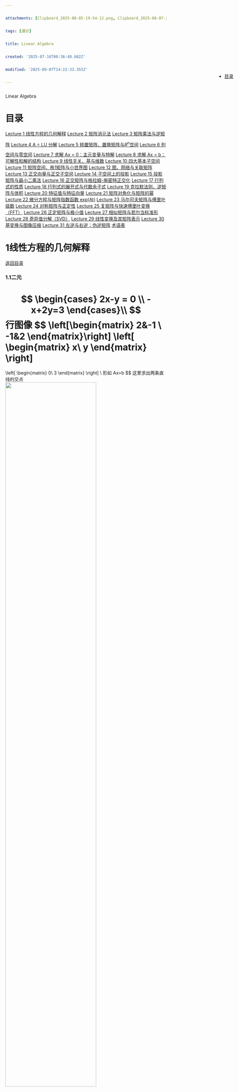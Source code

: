 ```yaml
---
attachments: [Clipboard_2025-08-05-19-54-12.png, Clipboard_2025-08-07-21-05-44.png]
tags: [通识]
title: Linear Algebra
created: '2025-07-16T00:36:48.602Z'
modified: '2025-09-07T14:22:33.355Z'
---
```


Linear Algebra
<style>
  img{
    display:block;
    width:75%;
    height:auto;
    min-height:1px
  }
  .mermaid{
    max-width: 75%;
    height: auto;
  }
  span>* {
    line-height: 40px;
    margin-bottomx !important
  }
</style>

<nav style="position: fixed;right:2%;top:7%; z-index: 5">
  <ul>
    <li><a href="#目录">目录</a></li>
  </ul>
</nav>

# 目录
[Lecture 1  线性方程的几何解释](#1线性方程的几何解释)
[Lecture 2  矩阵消元法](#2矩阵消元法)
[Lecture 3  矩阵乘法与逆矩阵](#3矩阵乘法与逆矩阵)
[Lecture 4  A = LU 分解](#4a--lu-分解)
[Lecture 5  转置矩阵、置换矩阵与$R^n$空间](#5转置矩阵、置换矩阵与ℝⁿ空间)
[Lecture 6  列空间与零空间](#6列空间与零空间)
[Lecture 7  求解 Ax = 0：主元变量与特解](#7求解-ax--0主元变量与特解)
[Lecture 8  求解 Ax = b：可解性和解的结构](#8求解-ax--b可解性和解的结构)
[Lecture 9  线性无关、基与维数](#9线性无关、基与维数)
[Lecture 10  四大基本子空间](#10四大基本子空间)
[Lecture 11  矩阵空间、秩1矩阵与小世界图](#11矩阵空间、秩1矩阵与小世界图)
[Lecture 12  图、网络与关联矩阵](#12图、网络与关联矩阵)
[Lecture 13  正交向量与正交子空间](#13正交向量与正交子空间)
[Lecture 14  子空间上的投影](#14子空间上的投影)
[Lecture 15  投影矩阵与最小二乘法](#15投影矩阵与最小二乘法)
[Lecture 16  正交矩阵与格拉姆-施密特正交化](#16正交矩阵与格拉姆-施密特正交化)
[Lecture 17  行列式的性质](#17行列式的性质)
[Lecture 18  行列式的展开式与代数余子式](#18行列式的展开式与代数余子式)
[Lecture 19  克拉默法则、逆矩阵与体积](#19克拉默法则、逆矩阵与体积)
[Lecture 20  特征值与特征向量](#20特征值与特征向量)
[Lecture 21  矩阵对角化与矩阵的幂](#21矩阵对角化与矩阵的幂)
[Lecture 22  微分方程与矩阵指数函数 exp(At)](#22微分方程与矩阵指数函数-expat)
[Lecture 23  马尔可夫矩阵与傅里叶级数](#23马尔可夫矩阵与傅里叶级数)
[Lecture 24  对称矩阵与正定性](#24对称矩阵与正定性)
[Lecture 25  复矩阵与快速傅里叶变换（FFT）](#25复矩阵与快速傅里叶变换（fft）)
[Lecture 26  正定矩阵与极小值](#26正定矩阵与极小值)
[Lecture 27  相似矩阵与若尔当标准形](#27相似矩阵与若尔当标准形)
[Lecture 28  奇异值分解（SVD）](#28奇异值分解（svd）)
[Lecture 29  线性变换及其矩阵表示](#29线性变换及其矩阵表示)
[Lecture 30  基变换与图像压缩](#30基变换与图像压缩)
[Lecture 31  左逆与右逆；伪逆矩阵](#31左逆与右逆；伪逆矩阵)
[术语表](#术语表)



# 1线性方程的几何解释
[返回目录](#目录)
### 1.1二元
$$
\begin{cases} 2x-y = 0 \\
-x+2y=3 
\end{cases}\\
$$
行图像
$$
\left[\begin{matrix}
2&-1 \\
-1&2
\end{matrix}\right]
\left[ \begin{matrix}
x\\
y
\end{matrix} \right]
=
\left[ \begin{matrix}
0\\
3
\end{matrix} \right]
\\
形如
Ax=b
$$
这里求出两条直线的交点
![](./LA/1-1.png)

列图像
$$
x
 \left[ \begin{matrix}
2\\-1
\end{matrix} \right]
+
y
\left[ \begin{matrix}
-1\\2
\end{matrix} \right]
=
\left[ \begin{matrix}
0\\3
\end{matrix} \right]
$$
![](./LA/1-2.png)
这里所求即为x和y的线性组合，显然，xy的所有线性组合可以表示整个平面（xy不共线）,可以得出等号右侧的全部向量

### 1.2三元
$$
\begin{cases}
2x-y=0\\
-x+2y-z=-1\\
-3y+4z=4
\end{cases}
\\
A=\left[ \begin{matrix}
2&&-1&&0\\
-1&&2&&-1\\
0&&-3&&4
\end{matrix} \right]
b=\left[ \begin{matrix}
0\\-1\\4
\end{matrix} \right]
$$
行图像就是三个不平行不特殊的平面交于一点，此时已经非常难想象了

$$
x\left[ \begin{matrix}
2\\-1\\0
\end{matrix} \right]
+
y\left[ \begin{matrix}
-1\\2\\-3
\end{matrix} \right]
+
z\left[ \begin{matrix}
0\\-1\\4
\end{matrix} \right]
=
\left[ \begin{matrix}
0\\-1\\4
\end{matrix} \right]
$$
等号左侧是三个空间向量的线性组合，以得到等号有右边的向量，
显然当三个向量不共面，矩阵A乘x就能表示所有b。
这种能通过线性组合得到所有b的矩阵叫做***非奇异矩阵***，反之，叫做***奇异矩阵***
![](./LA/1-3.png)

### 矩阵乘法
方程组的矩阵形式$Ax=b$
矩阵乘以向量x等于右侧向量b
下面给出矩阵乘以列向量=列向量
(x不为向量而是另一个矩阵的时候，也应该遵守同样的计算方法，而不能交换顺序或把矩阵A拆成向量)
$$
\left[ \begin{matrix}
2&5\\1&3
\end{matrix} \right]
\left[ \begin{matrix}
1\\2
\end{matrix} \right]
$$
第一种计算法，看成列的线性组合，用向量中的数乘以各列
$$
=
1\left[ \begin{matrix}
2\\1
\end{matrix} \right]
+
2\left[ \begin{matrix}
5\\3
\end{matrix} \right]
=
\left[ \begin{matrix}
1\times2+2\times5\\
1\times1+2\times3
\end{matrix} \right]
=
\left[ \begin{matrix}
12\\7
\end{matrix} \right]
$$
第二种计算方法，用每一行乘以向量x,即向量点乘向量
$$
=
\left[ \begin{matrix}
(2,5)\cdot(1,2)\\(1,3)\cdot(1,2)
\end{matrix} \right]
=
\left[ \begin{matrix}
12\\7
\end{matrix} \right]
$$

从外，行向量乘以矩阵=行向量
方法类似，用x向量中的数乘以各**行**

# 2矩阵消元法
[返回目录](#目录)
## 消元法
### 消元
$$
\begin{cases}
x+2y+z=2\\
3x+8y+z=12\\
4y+z=2
\end{cases}
$$
在下面的消元过程中，主元1是1，主元2是2，主元3是5
$$
\left[ \begin{matrix}
[1]&2&1\\
3&8&1\\
0&4&1
\end{matrix} \right]
\rightarrow
\left[ \begin{matrix}
1&2&1\\
0&[2]&-2\\
0&4&1
\end{matrix} \right]
\rightarrow
\left[ \begin{matrix}
1&2&1\\
0&2&-2\\
0&0&[5]
\end{matrix} \right]
$$
最后一个矩阵的形式又称***三角矩阵U***
为矩阵添加一列，该列的值为等号右边的b，此时的矩阵称为***增广矩阵***
$$
\left[ \begin{matrix}
1&2&1&2\\
3&8&1&12\\
0&4&1&2
\end{matrix} \right]
\rightarrow
\left[ \begin{matrix}
1&2&1&2\\
0&2&-2&6\\
0&4&1&2
\end{matrix} \right]
\rightarrow
\left[ \begin{matrix}
1&2&1&2\\
0&2&-2&6\\
0&0&5&-10
\end{matrix} \right]
$$
这时得到的最后一列即为c，c是b的最终结果，就像U对A一样
使用消元法时，主元不能为0，通过换行的方法，可以解决暂时的消元法失效；
当换行时无法避免主元出现0，消元法失效
### 回代
从上面最终得到的矩阵，得到如下方程组
$$
\begin{cases}
x+2y+z=2\\
2y-2z=6\\
5z=-10
\end{cases}
$$

## 矩阵乘法
根据上面的例子，记
$$
\left[\begin{matrix}
1&0&0\\0&1&0\\0&0&1
\end{matrix}\right]

\left[\begin{matrix}
1&0&0\\-3&1&0\\0&0&1
\end{matrix}\right]

\left[\begin{matrix}
1&0&0\\0&1&0\\0&-2&1
\end{matrix}\right]
$$
分别为***单位矩阵I***，既任何矩阵乘以单位矩阵都等于本身；
$E_{21}$和$E_{32}$
则消元的矩阵表达为
<div id = "func2.1";style = ></div>
$$
E_{32}(E_{21}A)=U
\tag {2.1}
$$

## 矩阵乘法性质
性质1：结合律
其中，$(E_{32}E_{21})$是***初等矩阵E***
$$
(E_{32}E_{21})A = U
\tag {性质1}
$$


性质2：**不**满足交换律
***转置矩阵***是另一类初等矩阵，用于交换行、列，例如
$$
\left[\begin{matrix}
0&1\\1&0
\end{matrix}\right]
$$

行变换是左乘，列变换是右乘，也就是把转置矩阵放在要转换的矩阵的左边和右边

左乘是把矩阵放在原来的矩阵的左边

性质3:分配律
$$
A(v+w)=Av+Aw
$$

## 逆变换
找到并乘以一个逆矩阵，即可得到本身
$$
\left[\begin{matrix}
1&0&0\\3&1&0\\0&0&1
\end{matrix}\right]
\left[\begin{matrix}
1&0&0\\-3&1&0\\0&0&1
\end{matrix}\right]
A=A
$$
其中，初等矩阵的***逆矩阵***记为$E^{-1}$

# 3矩阵乘法与逆矩阵
[返回目录](#目录)
## 矩阵乘法
假设$AB=C$均为一般初等矩阵
### 结果C的行列数
若A为$m\times n$，B为$n\times p$
则C为$m\times p$
### 单个元素的求法
例如且C的第3行第4列的元素$C_{34}$
则用A的第3行点乘B的第4列$\sum_k A_{3k}B_{k4}$
B可以考虑成多个列向量或者多个行向量排放在一起，因此，左乘和右乘得到的结果是不同的

### 列向量计算方法
C的每一列都是A的各列的线性组合，B中的列则说明如何组合

### 行向量计算方法
C的每一行都是B的各行的线性组合，A中的行则说明如何组合

### 列乘以行
在第一种方法中，是行乘以列，得到某个元素
如果用A的某列乘以B的某行，则会得到和C相同大小的矩阵
$$
\left[\begin{matrix}
2\\3\\4
\end{matrix}\right]
\left[\begin{matrix}
1&6
\end{matrix}\right]
=
\left[\begin{matrix}
2&12\\
3&18\\
4&24
\end{matrix}\right]
$$

### 分块乘法
![](./LA/3-1.png)

## 逆
### 可逆
又称非奇异
有一矩阵$A$
逆矩阵$A^{-1}$乘以$A$得到单位矩阵，逆矩阵还分为左逆和右逆。
方阵矩阵的左逆和右逆是相等的，也就是将$A^{-1}$放在左乘或右乘结果都是单位矩阵

矩阵$A$可逆的充要条件包括：
1. $A$的行列式不为零（$\delta ⁡(A)≠0$）。
1. $A$的列向量（或行向量）线性无关。
1. $A$的秩为 n（即满秩）。
1. 齐次线性方程组 $Ax=0$ 只有零解。
1. $A$可以表示为初等矩阵的乘积。

### 无逆矩阵
又称奇异矩阵
例如
$$
\left[\begin{matrix}
1&3\\2&6
\end{matrix}\right]
$$
* 行列式结果为0
* 存在非零向量x使$Ax=0$
反证：若存在，则$A^{-1}A = I$,$A^{-1}Ax = 0$,则$x = 0$，显然x不为零向量，故不存在逆矩阵

### 求逆矩阵
高斯-若尔当思想
$$
\left[\begin{matrix}
1&3\\2&7
\end{matrix}\right]
\\
\left[\begin{matrix}
1&3|1&0\\
2&7|0&1\\
\end{matrix}\right]
\rightarrow
\left[\begin{matrix}
1&3|1&0\\
0&1|-2&1\\
\end{matrix}\right]
\rightarrow
\left[\begin{matrix}
1&0|7&-3\\
0&1|-2&1\\
\end{matrix}\right]
$$
通过两次消元，将该增广矩阵的左侧转换成单位矩阵，则右侧为原矩阵的逆矩阵

原理：左侧乘以消元矩阵得到单位矩阵，即这些消元矩阵乘积为逆矩阵，那么右侧的单位矩阵乘以相同的消元矩阵，也就得到了逆矩阵

# 4A = LU 分解
[返回目录](#目录)
## $AB$的逆
已知$AB$、$A^{-1}$、$B^{-1}$，则$(AB)^{-1}$为$B^{-1}A^{-1}$
因为
$$
ABB^{-1}A^{-1} = I
\tag {4.1}
$$

## 转置矩阵$A^T$的逆
$$
(A^{-1})^TA^T=I
\tag{4-2}
$$

## $A = LU$
$A$乘以消元矩阵$E$得到$U$(uppertanger)，则$L$(lowertangler)为$E$的逆矩阵

### 为什么用$A=LU$而不是$EA=U$
如果不存在行互换，那么消元乘数，也就是各步的消元矩阵中的消元乘数，可以直接写入$L$中



# 5转置矩阵、置换矩阵与ℝⁿ空间
[返回目录](#目录)
## 置换矩阵$P$
置换矩阵可以用来进行行交换
对于$3\times 3$矩阵，其三行的排列有$A_3^3$也就是算是单位矩阵，有6个置换矩阵
这6个矩阵的矩阵群，两两相乘得到另一个置换矩阵，取逆是其本身的一个转置矩阵，也是置换矩阵

置换矩阵总可逆

## 转置矩阵$A^T$
$$
\left[ \begin{matrix}
1&3\\2&3\\4&1
\end{matrix} \right]^T
=
\left[ \begin{matrix}
1&2&4\\3&3&1
\end{matrix} \right]
$$

转置矩阵
$$
(A^T)_{ij} = A_{ji}
\tag {5.1}
$$

### 对称矩阵
即拥有以下性质，其转置矩阵等于其本身
$$
A^T = A
$$

对于一般***直角矩阵R***，有
$R^TR$一定为对称矩阵

证明：
$$
(R^TR)^T = R^T R^{TT} = R^T R
$$

## 向量空间$R^n$
例如$R^2$表示所有二维向量，也表示x-y平面
$R^3$表示所有三维实向量组成的向量空间

实向量也就是其分量均为实数

### 向量空间的性质
空间中向量两两相加，线性组合，或某向量数乘仍在空间当中


### 子空间
本身是自己的子空间，零空间也是子空间

$R^2$的任意一条过原点的直线都是其向量子空间，
在该直线上任意数乘和线性组合都能保证仍在这条直线上

$R^3$的,过原点的平面和直线是其子空间

任意子空间的交集仍然是子空间


# 6列空间与零空间
[返回目录](#目录)
## 列空间
对于矩阵$A$，其各列看作向量，满足这些向量的所有线性组合的向量集合称为***列向量***，记作$C(A)$

### 列向量与方程
什么样的$b$让方程组有解
$$
\left[\begin{matrix}
1&1&2\\
2&1&3\\
3&1&4\\
4&1&5
\end{matrix}\right]
\left[\begin{matrix}
x_1\\
x_2\\
x_3
\end{matrix}\right]
=
\left[\begin{matrix}
b_1\\
b_2\\
b_3\\
b_4
\end{matrix}\right]
$$
显然有四个方程，三个未知数，
当且仅当$b$属于$C(A)$时,方程总是有解

### 线性相关与线性无关
所有向量之间不能由其它向量的线性组合得到,称这些向量线性无关,反之有关

## 零空间
对于方程$Ax=0$,其解x的集合为零空间
若A为$m\times n$矩阵,则列空间为$R^m$子空间,零空间为$R^n$子空间 


# 7求解 Ax = 0:主元变量与特解
[返回目录](#目录)

$$
\left[\begin{matrix}
1&2&2&2\\
2&4&6&8\\
3&6&8&10
\end{matrix}\right]
$$
通过消元解得$Ax=0$
消元法不影响$x$,也就是解,也就是零空间,只处理$A$
$$
\left[\begin{matrix}
[1]&2&2&2\\
0&0&2&4\\
0&0&2&4
\end{matrix}\right]
\rightarrow
\left[\begin{matrix}
1&2&2&2\\
0&0&[2]&4\\
0&0&0&0
\end{matrix}\right]
$$
本例中只有两个主元
主元的数量称为***秩(rank)***，也等于主变量的数量
主元所在的列称为***主列***，转置矩阵的主列数与原矩阵相同
其它列称为***自由列***，自由列的数乘可以是任意的，在本例中，即$x_2,x_4$可以是任意的，这样的变量称作***自由变量***，只需求解$x_1,x_3$，称作***主变量***

对方程$Ax=0,A:m\times n， x有n变量，rank：r$则自由变量$n-r$个

取不同组自由变量，可以得到特解，有几个自由变量，就有几个特解，特解之间的线性组合的集合就是零空间，即这个方程的一般解

## 简化行阶梯形式R

对于上面得到的矩阵$U$，还能进一步化简为***简化行阶梯形式R***
$$
\left[\begin{matrix}
1&2&2&2\\
0&0&2&4\\
0&0&0&0
\end{matrix}\right]
\rightarrow
\left[\begin{matrix}
1&2&0&-2\\
0&0&2&4\\
0&0&0&0
\end{matrix}\right]
\rightarrow
\left[\begin{matrix}
1&2&0&-2\\
0&0&1&2\\
0&0&0&0
\end{matrix}\right]
$$
在上述的第一步变换中，将主元的上下全部化为0
第二步，用方程除以主元，这不会影响方程的解

在$R$中,主列构成单位矩阵$I$,自由列构成***自由矩阵F***,即

$$
I=
\left[\begin{matrix}
1&0\\0&1
\end{matrix}\right]
F=
\left[\begin{matrix}
2&-2\\0&2
\end{matrix}\right]
$$
全为0的行省略，因为无意义

典型的简化行阶梯矩阵形如
$$R=
\left[\begin{matrix}
I&F\\0&0
\end{matrix}\right]
$$
主变量在前，自由变量在后

对于$Rx=0$，给特解中的自由变量组成的矩阵赋值为单位矩阵(比如说x3=0,x4=1;x3=1,x4=0)，则
可以直接得到***零空间矩阵N***
$$
x = N=

\left[\begin{matrix}
-F\\I
\end{matrix}\right]
\tag {7.1}
$$
$-F$放到主变量的部分，$I$放到自由变量的部分
通过验算，各列是各个特解，该矩阵的各列的线性组合组成零空间


# 8求解 Ax = b:可解性和解的结构
[返回目录](#目录)
以上一节中相同的矩阵$A$为例,方程为$Ax=b$，其增广矩阵和消元如下
$$
\left[\begin{matrix}
1&2&2&2&b_1\\
2&4&6&8&b_2\\
3&6&8&10&b_3
\end{matrix}\right]
\rightarrow

\left[\begin{matrix}
1&2&2&2&b_1\\
0&0&2&4&b_2-2b_1\\
0&0&0&0&b_3-b_2-b_1
\end{matrix}\right]
$$
则，方程有解的条件是
$b_3-b_2-b_1 = 0$
## 可解性
$Ax=b$有解,当且仅当$b$属于$C(A)$,b是A各列的线性组合

或者说，如果A各行的线性组合得到零行，那么b中元素的相同线性组合也必然得到零

## 求解算法
$b$已知，$A$已知且为$m\times n,m<n$，那么方程数小于未知数数，求$Ax=b$的所有解
以下方程为例(已消元)
$$
\left[\begin{matrix}
1&2&2&2\\
0&0&2&4\\
0&0&0&0
\end{matrix}\right]

\left[\begin{matrix}
x_1\\x_2\\x_3\\x_4
\end{matrix}\right]
=
\left[\begin{matrix}
1\\3\\0
\end{matrix}\right]
$$
### 第一步：求一个特解
将所有自由变量设为0，解出主变量
得到特解
$$
x_p=
\left[\begin{matrix}
-2\\0\\{3\over2}\\0
\end{matrix}\right]
$$
### 第二步：求零空间
也就是令$b=0$，求出零空间，在上一节已介绍，这里不赘述
零空间内任意向量为$x_n$

### 第三步
原方程的所有解即为$x_p+x_n$
即本题的通解为
$$
x_{complete}=
\left[\begin{matrix}
-2\\0\\{3\over2}\\0
\end{matrix}\right]
+c_1
\left[\begin{matrix}
-2\\1\\0\\0
\end{matrix}\right]
+c_2
\left[\begin{matrix}
2\\0\\-2\\1
\end{matrix}\right]
$$
在几何空间上，相当于将零空间这一子空间，沿着特解的向量平移

证明：
$$
Ax_p=b\\
Ax_n=0\\
\therefore A(x_p+x_n) = b
$$
## 一般情况
对于$A:m\times n$则$r\leq m,r\leq n$


|秩r|简化行阶梯矩阵R|解x的情况|说明|
|---|---|---|---|
|$r=n=m$|$I$|总有唯一解|称此矩阵为***满秩方阵***，零空间仅包含零向量|
|$r=n<m$|$\left[\begin{matrix}I\\0\end{matrix}\right]$|0或唯一解|称为***列满秩***，这时没有自由变量，零空间仅包含零向量|
|$r=m<n$|$\left[\begin{matrix}I&F\end{matrix}\right]$|总有无穷个解|称为***行满秩***，这时每行都有主元，也就是没有零行，自由变量数为$n-r=n-m$(主列不总是在自由列前面，这里R指的是典型情况)|
|$r<n,r<m$|$\left[\begin{matrix}I&F\\0&0\end{matrix}\right]$|0或无穷个解||

***秩决定了方程组解的数目***


# 9线性无关、基与维数
[返回目录](#目录)
## 线性无关(independent)
向量$x_1,x_2,x_3,x_4,\dots ,x_n$之间线性组合，除了系数全零以外，存在使他们的组合为零向量的组合，则称该向量组线性相关；反之，称为线性无关

向量组内存在一个零向量，则该向量组一定相关 

$Ax=0$，零空间包含非零向量时，该矩阵A的各列一定线性相关
零空间只有零向量时，这些列向量线性无关

秩的角度：
线性无关时，所有列都是主列，有n个主元，秩为n
自由列的实质是主列的一种组合

## 基(basis)
向量组生成一个空间***S***，指的是这个空间包含这些向量的所有线性组合，就像列空间一样
这个空间S是包含这些向量的最小空间

向量空间的一组基是指，一系列的**线性无关**的**能生成整个空间**的向量，是一组向量。这些向量称为*** ***

对于$R^n$内的n个向量组成的$n\times n$方阵，如果能够构成$R^n$的基，那么这个方阵可逆
证明：
如果 $A$ 的列向量线性无关，那么对于任何 $b \in \mathbb{R}^n$，方程 $A x = b$ 有唯一解（因为 $A$ 是满秩的）。特别地，对于 $b = e_i$（单位矩阵的第 $i$ 列），存在唯一的 $x_i$ 使得 $A x_i = e_i$。将这些 $x_i$ 作为列向量构成矩阵 $B$，则有 $A B = I$，即 $A$ 可逆。

对于给定空间，所有基内的向量数量相等，这个数量称为***空间的维数***
## 维数dim
**列空间的**维数和**矩阵**的秩数相等和矩阵主列的数量相等
$dimC(A) = r(A)$
零空间的维数等于自由变量的数目
$dimN(A)= n-r$

# 10四大基本子空间
[返回目录](#目录)
列空间、零空间、行空间、转置的零空间（左零空间）
|空间|在$R^?$中|维数|一组基|
|---|---|---|---|
|零空间|n|n-r|特殊解们，一个自由变量为1，其它为0|
|列空间|m|r|主列|
|行空间|n|r||
|左零空间|m|m-r||
tips：
* A和R的列空间不相等，$C(A)\not= C(R)$
## 行空间
矩阵A的所有行的所有组合生成的空间
等价于
转置矩阵$A^T$的列空间$C(A^T)$

由于行变化，化简是对行的线性组合，因此最终得到的R的行空间不会改变
A和R的行空间相等，$C(A^T)= C(R^T)$
由R的前r行生成，最简洁形式

## 左零空间$N(A^T)$
若$A^Ty=0$,那么y就在转置矩阵的零空间里面

为什么称为左零空间：
$$
A^Ty=0 \rightarrow y^TA=0^T
$$
求基：
第一步：
使用高斯若尔当消元法，求出$EA=R$的E
$$
E
\left[\begin{matrix}
A&I
\end{matrix}\right]
=
\left[\begin{matrix}
R&E
\end{matrix}\right]
$$
第二步：
观察R中的零行
对应的E中的行即为基
> 也就是说，E的这些行左乘A得到零行。上面的过程也就是找出产生零行的行组合
与零空间类似，零空间是找出产生零（列）向量的列组合


# 11矩阵空间、秩1矩阵与小世界图
[返回目录](#目录)
> 将向量空间的概念延伸至矩阵空间，矩阵空间不考虑矩阵相乘

以$3\times 3$矩阵构成的空间**M**为例，
其子空间有
$3\times 3$对称矩阵构成的空间
$3\times 3$上三角矩阵构成的空间
等等

其一组基为
$$
\left[\begin{matrix}
1&0&0\\
0&0&0\\
0&0&0
\end{matrix}\right]
,
\left[\begin{matrix}
0&1&0\\
0&0&0\\
0&0&0
\end{matrix}\right]
,
\left[\begin{matrix}
0&0&1\\
0&0&0\\
0&0&0
\end{matrix}\right]
,\ldots ,
\left[\begin{matrix}
0&0&0\\
0&0&0\\
0&0&1
\end{matrix}\right]
$$
共有九个矩阵，因此维度是9

对称矩阵S组成的子空间的基有6个，是6维
上三角矩阵U的子空间基有6个，是6维
对称矩阵空间与上三角矩阵空间的交集是对角矩阵空间，基3个，3维，仍是原空间的子空间
但并集不是子空间

## 和空间
$S+U$
表示S中的任意矩阵加U中的任意矩阵组成的新矩阵，这个矩阵仍是原空间的子空间
其维度为9

不难注意到，
$$
dim(S)+dim(U) = dim(S\cap U) + dim(S+U)
\tag{11.1}
$$
## 秩1矩阵
所有秩1矩阵都可以表示为$A = uv^T$
即一维列向量乘一维行向量（$v^T$用转置表示行向量）

两个矩阵的和的秩$\leq$两个矩阵秩的和

显然所有的小于等于某秩的矩阵不能组成子空间，因为他们的和的秩很可能大于某秩

所有v1+v2+v3+v4=0的向量$\left[\begin{matrix}v_1\\v_2\\v_3\\v_4\end{matrix}\right]$能组成一个$R^4$的子空间，因为任意向量相加，都满足分量和为0.
这样的向量空间，是$\left[\begin{matrix}1&1&1&1\end{matrix}\right]$的零空间

## 图
![](./LA/11-1.png)
图包含节点node和边edge
上面这幅图有五点六边
一个$5\times 6$矩阵就可以表示这幅图的所有信息


# 12图、网络与关联矩阵
[返回目录](#目录)
## 图
一个图包含**节点**和**边**

```mermaid
graph LR
  A[1]
  B[2]
  C[3]
  D[4]
  A --1--> B
  A --3--> C
  A --4--> D
  B --2--> C
  C --5--> D
```
如图，n=4,表示4个结点，m=5，表示5条边，
给定方向，用于参考正负，同向为正反向为负，对此可以构造一个$m\times n$的矩阵，这个矩阵称为***关联矩阵***
$$
A=
\left[\begin{matrix}
-1&1&0&0\\
0&-1&1&0\\
-1&0&1&0\\
-1&0&0&1\\
0&0&-1&1
\end{matrix}\right]
$$
将其关联于电路图：
1. 方向表示电流参考方向
2. $Ax$中的x向量作为各个节点的电势
3. $Ax$结果得到各边的电势差
4. 零空间表示节点电势都是由一个常数决定
5. 零空间一维，即一个自由变量，在这里是设其中一个电势，才能求出其它节点的电势
6. 欧姆定律$y = Ce$,e表示电势差，即$Ax$，C是电导，
7. $A^Ty=0$是基尔霍夫定律，中y为各边电流，A转置的各行表示节点，则y1乘一行，得到的是该节点的基尔霍夫定律
8. 如果有外加电源，则基尔霍夫定律表示为$A^Ty = f$， f是外加电流大小

其中，4列对应4个节点，各行对应各条边
1. 第一行表示这条边是由节点1指向节点2，与节点3，4无关
2. 非零元素只有2m个，每行只有两个
3. 零空间是$c\left[\begin{matrix}1\\1\\1\\1\end{matrix}\right]$
4. 秩为3
5. 转置的零空间$\left[\begin{matrix}\end{matrix}\right]$

其中，前三条边又能组成一个***回路(loop)***, 又是一个子图
1. 回路意味着相关，如矩阵前三行组成的回路，行1+行2＝行3；无法组成回路，说明无关
2. 无法组成回路的图成为**树**


1. 左零空间的维数是m-r
2. 独立回路的数量等于m-n+1
3. 秩是节点数n-1

## 欧拉公式
$$
nodes - edges + loops = 1
\tag {12.1}
$$
任何图都符合这一公式

# 13正交向量与正交子空间
[返回目录](#目录)
![](./LA/13-1.png)
如图图表示行空间和零空间正交，列空间和左零空间正交

## 正交的向量
正交是垂直的别称。
向量的点乘等于0的向量正交
点乘的矩阵乘法写成$X^TY$

零向量与任何向量都正交

## 子空间正交
子空间S与子空间T正交：S中的每个向量和T中每个向量正交

两个子空间正交，一定不会交于非零向量

矩阵的行空间与零空间正交，
矩阵的每一行乘向量X就可以看作点乘的矩阵乘法形式，因此每一行乘向量X都等于0，
证明x与行空间中的任意向量都正交：
$$
c_1(row1)^Tx = 0\\
c_2(row2)^Tx = 0\\
\therefore (c_1(row1) + c_2(row2))^Tx = 0 
$$
## 正交补
n维空间内维数为r的子空间，其正交补为维数n-r的所有垂直于该空间的向量的子空间

## 如何求一个无解的方程组的解
当$Ax=b$无解时，怎么求解？

当b中出现一些坏数据时，可能导致方程无解，但又无法高效找出哪些数据有问题，这种情况下，我们找其最优解

方程两边同时左乘A的转置
$A^TAx_{best} = A^Tb$
这时得到的x与原方程的x不会相同

$A^TA$是对称的，但不总是可逆的
其秩，零空间于A相同
当且仅当零空间内只有零向量，也就是A各列线性无关时，$A^TA$可逆



# 14子空间上的投影
[返回目录](#目录)
![](./LA/14-1.png)
如图，a是直线，b是点
p是b在a上的投影，当然，也可以说向量，所以$e=b-p$
p就在a上，因此$p=xa$
a和e垂直，因此$a^T(b-xa) = 0$
下面化简
$$
x={a^Tb\over a^Ta}\\
又\because p=ax\\
\therefore p=a{a^Tb\over a^Ta}\\
p=Pb
$$
可以看到，投影是由矩阵得来的，将这个进行投影变换的矩阵称为***投影矩阵P***(projection)


## 投影矩阵
$aa^t\over a^Ta$的分母是一个常数，而分子是一个秩1矩阵(在本例中)

P是个对称矩阵$P^T=P$

若投影两次，结果还是p点,也就是$P^2=P$

## 为什么要投影向量？
在上一节中说到，$Ax=b$不一定有解，这时要对b微调，求出最优解，而解一定在A的列空间上，因此将问题转换为求解有解的$Ax_{best}=p$,p是b在列空间上的投影

## 三维
![](./LA/14-2.png)
有一以a1，a2为基的平面，b是不再平面内一向量，
$A=\left[\begin{matrix}&\\a_1&a_2\\&\end{matrix}\right]$
$e=p-b\\p=x_1a_1+x_2a_2=Ax_{best}$

显然，e垂直于该面，因此e于这两个基向量正交，即
$$
\begin{cases}
a_1^T(b-Ax)=0\\
a_2^T(b-Ax)=0
\end{cases}
$$
写成一个矩阵方程是
$$
\left[\begin{matrix}
a_1^T\\a_2^T
\end{matrix}\right]
(b-Ax)=
\left[\begin{matrix}
0\\0
\end{matrix}\right]
\\

A^T
(b-Ax)=
\left[\begin{matrix}
0\\0
\end{matrix}\right]
\\

A^TAx_{best} = A^Tb
$$
显然，e在A的左零空间，也就是e垂直于A的列空间，误差e垂直于A的列空间

上面的过程可以推广至更高维

最终解为
$x_{best} = (A^TA)^{-1}A^Tb$
投影为
$p = Ax_{best}=A(A^TA)^{-1}A^Tb$
投影矩阵为
$P=A(A^TA)^{-1}A^T$

性质：
1. $P^T=P$
2. $p^2 = P$


# 15投影矩阵与最小二乘法
[返回目录](#目录)
## 另一个分量的投影
上一节中说到投影矩阵P，p=Pb，那么该向量的另一个分量的投影矩阵是$I-P$，与P有完全相同的性质

## 最小二乘法
通过最小二乘法线性拟合
![](./LA/14-3.png)
$$
\left[\begin{matrix}
1&1\\
1&2\\
1&3
\end{matrix}\right]
\left[\begin{matrix}
C\\D
\end{matrix}\right]
=
\left[\begin{matrix}
1\\2\\2
\end{matrix}\right]
$$
显然这个方程组，这个矩阵方程无解，但是可以找出最优解

最小二乘法就是要$(y{预期}-y{实际})^2$的值最小，在矩阵方程中就是Ax-b的长度最小，记为***误差向量e***，长度$|e|$

图中，记各点和拟合线的误差分别为e1,e2,e3,则总误差为$e_1^2+e_2^2+e_3^2+$，

用公式$A^TAx=A^Tb$得
$$
\left[\begin{matrix}
1&1&1\\
1&2&3
\end{matrix}\right]

\left[\begin{matrix}
1&1&|&1\\
1&2&|&2\\
1&3&|&2
\end{matrix}\right]
=

\left[\begin{matrix}
3&6&|&5\\
6&14&|&11
\end{matrix}\right]

\\

\begin{cases}
3C+6D=5\\
6C+14D=11
\end{cases}
$$
称为***正规方程组***
即可得最优解

误差向量有
1. $b=p+e$
2. p与e正交，e垂直于列空间

## 最小二乘法成立的前提
如果矩阵A各列线性无关，那么$A^TA$是可逆的，
证明：
$$
即证，对A^TAx=\vec 0,有且仅有\vec x=\vec 0

\\（1）\\
x^TA^TAx=0\\
(Ax)^T(Ax)=0\\
\because \vec y^T \vec y=|y|^2\\
\therefore A\vec x=\vec 0 \\
又\because A各列线性无关 \\
\therefore \vec x=\vec 0
$$
# 16正交矩阵与格拉姆-施密特正交化
[返回目录](#目录)

## 正交基
一组基内的向量两两相互垂直，内积为0
### 标准正交基
这些正交基向量都是单位向量

假设有一组标准正交基，q1,q2,q3,...,qn
其方阵矩阵$Q=\left[\begin{matrix}q_1&\ldots &q_n \end{matrix}\right], Q^T=\left[\begin{matrix}q_1\\ \ldots \\q_n \end{matrix}\right]$
则$Q^TQ$得到的是单位矩阵，即$Q^T=Q^{-1}$

## 应用
有一标准正交列矩阵Q
假设要投影到其列空间中
那么其投影矩阵$P=Q(Q^TQ)^{-1}Q^T\\=QQ^T=I$

## 格拉姆施密特正交化法$A=QU$
目的是使列向量标准正交
### 两列
![](./LA/16-1.png)
如图，将线性无关的向量a，b转化得到正交向量A,B，再除以长度得到标准正交向量q1，q2
$$
A=a，q_1={A  \over |A|}\\
b减去在a上的分量得正交于a的向量
B=b-p=b-{A^Tb\over A^TA}A\\
q_2={B\over |B|}
$$
假设有第三个线性无关的向量c，
同理
$$
C = c-p_1-p_2\\
=c-{A^Tc\over A^TA}A-{B^Tc\over B^TB}B\\
p_3 = {C \over |C|}
$$
$A=QU$表示一个各列线性无关的矩阵与其标准正交矩阵通过一个上上三角矩阵联系

# 17行列式的性质
[返回目录](#目录)
行列式是对一个 n×n的方阵 A而言
矩阵A的行列式表示为$\det A$或$|A|$
## 性质1：单位矩阵的行列式值为1
$\begin{vmatrix} 1&0\\0&1 \end{vmatrix} = 1$

## 性质2：交换行，行列式的值的符号会相反
$\begin{vmatrix} 0&1\\1&0 \end{vmatrix} = -1$

## 性质3
性质a:行乘以一个数，其行列式的值乘以相同的数
$\begin{vmatrix} ta&tb\\c&d \end{vmatrix} = t \begin{vmatrix} a&b\\c&d \end{vmatrix}$
推论：
$\det {kA} = k^n \det A$

性质b:保持其余n-1行不变，只改变第一行(也可以是其他行，利用性质二，但是只能改变一行)，行的线性
$\begin{vmatrix} a+a' & b + b' \\ c&d \end{vmatrix} = \begin{vmatrix} a&b\\c&d \end{vmatrix} + \begin{vmatrix} a'&b'\\c&d \end{vmatrix}$

## 性质4：如果两行相等，行列式为0
$\begin{vmatrix} a&b\\a&b \end{vmatrix} = 0$

## 性质5：
从行k减去n倍行i，行列式的值不会的改变
$$
\begin{vmatrix} a&b\\c-na&d-nb \end{vmatrix} 
\\= \begin{vmatrix} a&b\\c&d \end{vmatrix} + \begin{vmatrix} a&b\\-na&-nb \end{vmatrix} 
\\= \begin{vmatrix} a&b\\c&d \end{vmatrix} -n \begin{vmatrix} a&b\\a&b \end{vmatrix} 
\\= \begin{vmatrix} a&b\\c&d \end{vmatrix} - 0
$$
## 性质6
有一行为0，那么行列式的值为0
用性质3a证明，将某行乘以0，结果一定为0

## 性质7
通过消元法总能得到三角矩阵
有一三角矩阵U，其主元为d1，d2，d3，……，dn
$U = \begin{bmatrix} d_1&*&*&*&*\\0&d_2&*&*&*\\0&0&d_3&*&*\\0&0&0&d_4&*\\0&0&0&0&d_n \end{bmatrix}$

行列式的值为对角线上的值的乘积$|U| = d_1d_2d_3d_4d_5\ldots d_n$
当然，如果消元过程中有换行，那么符号也应该相应地改变

证明：
通过性质5，将除对角外的部分全部化为0，
再通过性质3a，把每一行的主元提出,,此时矩阵只剩单位矩阵

## 性质8
当且仅当A是奇异矩阵，有$\det A = 0$
否则A是非奇异矩阵

## $2\times 2$矩阵
性质7可得
$\begin{vmatrix} a&b\\c&d \end{vmatrix} = ad-bc (a\not = 0)$

## 性质9
矩阵 A 和 B 必须是同阶的方阵，有
$\det {AB} = (\det A)(\det B)$
推论：
$\det A^{-1} = {\det I \over \det A} = {1 \over \det A}(显然A可逆，其行列式不为0)$

证明：
将AB都化为只有对角线上的主元
利用矩阵乘法单个元素的求法，求出对角线上的主元，

## 性质10
$\det A^T = \det A$
利用这个性质，可以对A进行列交换
推论：
如果有全0列，那么行列式也为0（结合性质6）

证明：
$$
|A^T|= |A|\\
|U^TL^T|=|LU|(转换)\\
|U^T||L^T|=|L||U|(9)\\
L是下三角，对角线为1，因此行列式为1\\
|U^T|=|U|
$$
# 18行列式的展开式与代数余子式
[返回目录](#目录)
## 求解公式
### 2阶方阵
$$
\begin{vmatrix}
a&b\\
c&d
\end{vmatrix}
=
\begin{vmatrix}
a&0\\
c&d
\end{vmatrix}
+
\begin{vmatrix}
0&b\\
c&d
\end{vmatrix}
\\
=
\begin{vmatrix}
a&0\\
c&0
\end{vmatrix}
+
\begin{vmatrix}
a&0\\
0&d
\end{vmatrix}
+
\begin{vmatrix}
0&b\\
c&0
\end{vmatrix}
+
\begin{vmatrix}
0&b\\
0&d
\end{vmatrix}
$$
结合性质3，将方阵拆成如上四个行列式
第一个和第四个存在零列，行列式为0
对第三个换行
得到最终结果$ad-bc$

### 3阶方阵
同理可得，通过观察发现，行列式非0的项即每列每行都有,因此项数应该是$A^n_n$
$$
\begin{vmatrix}
a_{11}&a_{12}&a_{13}\\
a_{21}&a_{22}&a_{23}\\
a_{31}&a_{32}&a_{33}
\end{vmatrix}
\\=
\begin{vmatrix}
a_{11}&0&0\\
0&a_{22}&0\\
0&0&a_{33}
\end{vmatrix}
+
\begin{vmatrix}
a_{11}&0&0\\
0&0&a_{23}\\
0&a_{32}&0
\end{vmatrix}
\\[2ex]+
\begin{vmatrix}
0&a_{12}&0\\
a_{21}&0&0\\
0&0&a_{33}
\end{vmatrix}
+
\begin{vmatrix}
0&a_{12}&0\\
0&0&a_{23}\\
a_{31}&0&0
\end{vmatrix}
\\[2ex]+
\begin{vmatrix}
0&0&a_{13}\\
a_{21}&0&0\\
0&a_{32}&0
\end{vmatrix}
+
\begin{vmatrix}
0&0&a_{13}\\
0&a_{22}&0\\
a_{31}&0&0
\end{vmatrix}
$$
**对于3阶行列式**
其公式可以记为
正对角线上为正，副对角线上为负

### n阶方阵
有$A^n_n$项，一半为正一半为负
$$
\det A = \sum \pm a_{1\alpha }a_{2\beta }a_{3\gamma }a_{4\delta }a_{5\psi }\ldots a_{n\omega }
\\
\tag {18.1}
$$
希腊字母表示列下标，
这个公式表示每行都选择某一列的元素

## 代数余子式
以上面3阶方阵行列式为例，行列式可以整理成如下三项相加
$a_{11}(a_{22}a_{33}-a_{23}a_{32})$ $a_{12}(-a_{21}a_{33}+a_{23}a_{31})$ $a_{13}(a_{21}a_{32}-a_{22}a_{31})$
括号内的式子称为***代数余子式C***

代数余子式是某个元素的代数余子式
比如说$a_{11}$的代数余子式是$a_{22}a_{33}-a_{23}a_{32}$,记为$C_{11}$

不难发现，代数余子式就是除了i行j列的所有元素组成的矩阵的行列式

代数余子式的正负由ij决定，$i+j$为偶数时，代数余子式为正；为奇数时，代数余子式为负

去掉符号的部分称为余子式

### 行列式的代数余子式公式
<div id="formu18.2"></div>
沿第一行展开的式子
$$
\det A = a_{11}C_{11}+a_{12}C_{12}+\ldots +a_{1n}C_{1n}
\\
\tag {18.2}
$$
### 三对角矩阵（Tridiagonal Matrix）
三对角矩阵是一种特殊的稀疏矩阵，其非零元素仅出现在主对角线及其相邻的两条对角线上，其余位置的元素均为零。具体形式如下：
$$
A = \begin{pmatrix}
a_1 & b_1 & 0 & \cdots & 0 \\
c_1 & a_2 & b_2 & \ddots & \vdots \\
0 & c_2 & a_3 & \ddots & 0 \\
\vdots & \ddots & \ddots & \ddots & b_{n-1} \\
0 & \cdots & 0 & c_{n-1} & a_n
\end{pmatrix}
$$
当非零元素全为1时，
$$
A = \begin{pmatrix}
1 & 1 & 0 & \cdots & 0 \\
1 & 1 & 1 & \ddots & \vdots \\
0 & 1 & 1 & \ddots & 0 \\
\vdots & \ddots & \ddots & \ddots & 1 \\
0 & \cdots & 0 & 1 & 1
\end{pmatrix}
$$
有如下性质
1. $|A_n| = |A_{n-1}|-|A_{n-1}|$
2. |An|组成的数列是$1、0、-1、-1、0、1$六个数为周期的周期数列



# 19克拉默法则、逆矩阵与体积
[返回目录](#目录)
本节内容是行列式的应用

## 逆矩阵公式
矩阵A的 代数余子式组成的矩阵称为***代数余子式矩阵C***，其转置又称为***伴随矩阵$C^T$***

逆矩阵公式为
$$
A^{-1} = {1\over \det A}C^T\\
\tag {19.1}
$$
证明：
[公式18.2](#formu18.2)
$$
即证：AC^T = (\det A)I\\
\begin{bmatrix}
a_{11} & \cdots & a{1n}\\
\vdots & \vdots & \vdots\\
a_{n1} & \cdots & a{nn}
\end{bmatrix}
\begin{bmatrix}
c_{11} & \cdots & c{n1}\\
\vdots & \vdots & \vdots\\
c_{1n} & \cdots & c{nn}
\end{bmatrix}
\\结合公式18.2可得两矩阵相乘的第一个元素是沿第一行展开的式子，也就是A的行列式的值，同理可得对角线上的元素均为\det A
\\[3ex]
而其它元素全为0，\\
先证明其它元素全为0：\\
其它元素是矩阵A的一行乘以非对应的一列代数余子式得到的，a_{11}c_{21}\\
这一列代数余子式包含矩阵A的该行，也就是说，c_{21}包含a_{11}\\
同样，这仍然是某个矩阵B的行列式的代数余子式表达式，可以推出，B存在两行相等，也就是不可逆等性质，\det B = 0\\[3ex]

\therefore AC^T = \det A I
$$
### 2阶矩阵
$$
\begin{bmatrix}
a&b\\c&d
\end{bmatrix}^{-1}
=
{1 \over ad-bc}
\begin{bmatrix}
d&-b\\-c&a
\end{bmatrix}
$$
## 克拉姆法则
由求逆公式
$Ax=b \rightarrow x=A^{-1}b ={1 \over \det A} C^Tb$
$C^Tb$又得到$\begin{bmatrix} \det B_1 \\ \det B_2 \\ \vdots \end{bmatrix}$
其中$B_j$是某些矩阵

比如说，B1就是将A的第一列替换成向量b
沿着被替换的这一列，使用代数余子式展开得到
$c_{11}b{1}+c_{21}b{2}+c_{31}b{3}+\ddots$

一般而言，$B_j$等于A的第j列用b来替换

总之，克拉姆法则提供了一种用代数式表达x的方法

## 体积
> 并不指狭义的体积，如2阶方阵的行列式表示面积，3阶表示体积

![](./LA/19-1.png)
如图，有一个3阶方阵
其行向量指向空间内三个点，三个行向量表示三条边，作出一个平行六面体

那么行列式的值的绝对值为这个体的体积，行列式的符号表示这个“箱子”是左手系还是右手系，即旋转顺序

### 单位矩阵
单位矩阵对应的箱子是一个单位立方体

### 正交矩阵Q
正交矩阵的向量都是单位正交向量
对应的箱子应该是一个立方体，可能是一个旋转后的立方体
其体积必然为1，行列式的值为1或-1

证明：
$$
Q^TQ=I\\
\det {Q^TQ} = 1\\
\det Q^T \det Q =1\\
\because \det Q^T = \det Q\\
\therefore (\det Q)^2=1\\
\therefore \det Q = \pm 1
$$
### 长方体
长方体可以看做是正方体的边长乘了某些倍数，一边（行向量）double，则体积也double
对应于行列式，利用性质3a，可得，行列式的值夜double



# 20特征值与特征向量
[返回目录](#目录)
对方阵而言

## 特征向量
给定矩阵A，矩阵作用在向量x上，得到向量Ax。
对于多数x而言，Ax与x并不平行

但有特定的向量x能使Ax平行于x，即$Ax=\lambda x$，这些向量就是特征向量,$\lambda$是特征值，可以为0或负数，甚至复数。这样的向量能够反应矩阵的特征。

### 投影矩阵
投影矩阵P
满足特征向量的向量有两种，一种是在投影面上，一中是垂直于投影面，特征值分别是1和0

### 转置的矩阵
$A=\begin{bmatrix}0 & 1 \\ 1 & 0 \end{bmatrix}$

特征向量可以取（1，1），这样特征值就是1
（1，-1）， 这样特征值就是-1

### $Ax= \lambda	x$
如何求一般的矩阵的特征向量和特征值
$$
Ax= \lambda	x\\
(A-\lambda I)x=0 \\
$$
先解特征值
对于新矩阵$(A-\lambda I)$，显然，如果要存在x为非零向量的解，那么这个新矩阵必须是奇异的

又奇异矩阵的行列式为0
得特征方程
$$
\therefore \det {(A-\lambda I)} = 0
$$
以$A = \begin{bmatrix} 3&1\\3&1 \end{bmatrix}$为例
$$
\det {(A-\lambda I)} 
=
 \begin{vmatrix} 3-\lambda & 1 \\1 & 3-\lambda \end{vmatrix}
 =\\
(3-\lambda )^2-1 = \lambda ^2 - 6\lambda + 8 = 0 \\
$$
其中， 一次项系数绝对值为A的对角线元素和，也就是迹；常数项也就是A的行列式的值，也是特征值的积

解得特征值为4和2

再求特征向量
将特征值回代原方程
，解得x1 = （1，1），x2 = （-1，1）

不难发现，这个例子中的矩阵是上面的转置的矩阵+3I，
而它的特征值都＋3，特征向量不变

### 特征值为复数
矩阵$Q=\begin{bmatrix} 0 & -1 \\ 1 & 0 \end{bmatrix}$
显然，这个矩阵会将向量x顺时针旋转90度，
通过上面的计算方法可以得到，特征值为i和-i

### 特征值重复
矩阵$\begin{bmatrix} 3&1\\0&3 \end{bmatrix}$
特征值为3、3， 只能得到一个特征向量

这样矩阵称为退化矩阵

 


## 性质
性质1：
对于n阶方阵有n个特征值$\lambda$
$\lambda$的和=方阵对角线元素的和，这个和叫做***迹***
方阵的行列式等于特征值的乘积

性质2：
矩阵加减单位向量，特征值同加减单位
$(A+nI)x = \lambda x + nx = (\lambda + n)x$
因为单位矩阵的特征值总为1，特征向量可以为任意向量

性质3:
三角矩阵的特征值是对角线上的元素

性质4：
矩阵的幂次，其特征值同样幂次，特征向量不变
$$
if : Ax = \lambda x \\
\therefore A^2 x = \lambda Ax = \lambda ^2 x
$$
可见$A^2$的特征值是$\lambda ^2$
特征向量不变

性质5:
A转置和A的特征值是相同的

# 21矩阵对角化与矩阵的幂
[返回目录](#目录)

将矩阵A的特征向量按列组成***特征向量矩阵S***

## 矩阵对角化

$S^{-1}AS$
**注意到S的逆存在，因此需要n个无关特征向量**
**有重复特征值不一定没有n个线性无关的特征向量** 
**没有重复特征值一点有n个线性无关的特征向量** 
$$
AS = A
\begin{bmatrix}
x_1&x_2&\ldots &x_n
\end{bmatrix}
\\=
\begin{bmatrix}
\lambda _1 x_1&\ldots & \lambda _n x_n 
\end{bmatrix}
\\[3ex]=

\begin{bmatrix}
x_1&x_2&\ldots &x_n
\end{bmatrix}

\begin{bmatrix}
\lambda _1&0&0\\
\vdots &\ddots & \vdots\\
0&0&\lambda _n
\end{bmatrix}=S\Lambda
$$
其中对角线上为特征值的对角矩阵叫***做特征值矩阵$\Lambda$***
$$
AS=S\Lambda \\
S^{-1}AS = \Lambda \\
A = S\Lambda S^{-1} \\[2ex]

A^2 = S\Lambda S^{-1}S\Lambda S^{-1}\\
=S\Lambda ^2 S^{-1} 
$$
验证了性质4，同时，这是计算矩阵幂的方法

## 矩阵的幂
计算法：
$A^k = S\Lambda ^kS^{-2}$

如果没有n个无关特征向量，这个方法是不成立的   



## 应用
有一初始向量u0，u0由矩阵A的特征向量线性组合得到，即$u_0 = c_1x_1 + c_2x_2 + c_3x_3 + c_4x_4 + \ldots$
那么$Au_0 = c_1Ax_1 + c_2Ax_2 + c_3Ax_3 + c_4Ax_4 + \ldots \\ = c_1 \lambda _1 x_1 + c_2 \lambda _2 x_2 + c_3 \lambda _3 x_3 + c_4 \lambda _4 x_4 + \ldots$
假设$u_k = Au_{k-1}$,那么$u_k = A^{100}u_0 = c_1 \lambda _1^{100} x_1 + c_2 \lambda _2^{100} x_2 + c_3 \lambda _3^{100} x_3 + c_4 \lambda _4^{100} x_4 + \ldots$

### 以斐波那契数列为例
![](./LA/21-1.png)
斐波那契数列表示为$f_k = f_{k-1}+f_{k-2}$
0、1、1、2、3、5、……
求第100项的近似值

**构造**
$$
\begin{cases}
f_{k+2} = f_{k+1}+f_k\\
f_{k+1} = f_{k+1}
\end{cases}
,令
u_k = 
\begin{bmatrix}
f_{k+1}\\f_k
\end{bmatrix}
，则
u_0=
\begin{bmatrix}
1\\0
\end{bmatrix}
,
u_{k+1} = 
\begin{bmatrix}
1&1\\1&0
\end{bmatrix}
u_k
$$

得到矩阵A，算出特征值$\lambda _1,\lambda _2$
求出特征向量$x_1,x_2$

分解$u_0 = c_1x_1+c_2x_2$
找出c1，c2

接下来就可以套公式求出$u_100 = A^{100}u_0$

构造出的矩阵A的特征值将反应u最终趋于无穷还是趋于0


# 22微分方程与矩阵指数函数 exp(At)
[返回目录](#目录)

## 例
有一阶常系数微分方程组
$$
\begin{cases}
\frac{du_1}{dt}=-u_1+2u_2 \\
\frac{du_2}{dt}=u_1-2u_2
\end{cases}\\
系数写成矩阵\\
A=
\begin{bmatrix}
-1&2\\1&-2
\end{bmatrix}
\\
求出特征值0和-3
\\
特征向量x_1 = 
\begin{bmatrix}
2\\1
\end{bmatrix}
\\
x_2=
\begin{bmatrix}
1\\-1
\end{bmatrix}
$$

假设向量$u = \begin{bmatrix}u_1\\u_2\end{bmatrix}$
给出一个初值，在t=0时，$u(0) = \begin{bmatrix}1\\0\end{bmatrix}$

由特征值和特征向量可以写出通解为
$u(t) = c_1e^{\lambda _1 t}x_1 + c_2e^{\lambda _2 t}x_2$
(注意这里x是向量)

由初值可以找出特解常数c1c2
$c_1\begin{bmatrix}2\\1\end{bmatrix}+c_2 \begin{bmatrix}1\\-1\end{bmatrix} =  \begin{bmatrix}1\\0\end{bmatrix}$
c1=c2=1/3

最终解为$u(t) = {1\over 3}e^{0} \begin{bmatrix}2\\1\end{bmatrix} + {1\over 3}e^{-3t} \begin{bmatrix}1\\-1\end{bmatrix}$

可见达到稳态时，$u(\infin) ={1\over3} \begin{bmatrix}2\\1\end{bmatrix}$

## 特征值与稳态
虚部对结果无影响
|特征值|$u(t),\rightarrow \infin$|
|---|---|
|特征值全部为负数|趋于0，称为稳定性|
|特征值有为0，其它为负数|趋于某个值，称为稳态|
|特征值有正数|发散|

### 二阶
对于二阶的稳定性
因为对角线和为特征值和，行列式等于特征值乘积
所以，二阶的对角线和为负数，且行列式值为正数时，对应的方程解具有稳定性

## 解耦
在上面的例子中
$\frac{u}{t} = Au$(u是向量)
矩阵A表明如何耦合u1，u2

令$u = Sv$(S是特征向量矩阵),代入上式
$$
S\frac{v}{t} = ASv \\ 
\frac{v}{t} = S^{-1}ASv = \Lambda v
$$
这个新方程实现了解耦合
写成方程组形式
$\begin{cases} \frac{v_1}{t}=\lambda _1v1 \\\frac{v_2}{t}=\lambda _2v2  \end{cases}$
解就是
$v(t) = e^{\Lambda t}v(0)$
$u(t) = Se^{\Lambda t}S^{-1}$

## 矩阵指数
$e^{At} = Se^{\Lambda t}S^{-1}$
矩阵指数，也就是指数是一个矩阵

$e^{At} = I + At + {(At)^2 \over 2!} + {(At)^3 \over 3!} + \ldots$
这些展开对矩阵指数同样使用，
当A可以对角化的时候
$= SS^{-1} + S\Lambda S^{-1}t + \ldots\\=S(1+\Lambda + \ldots)S^{-1}=Se^{\Lambda t}S^{-1}$

### $e^{\Lambda t}$
$$
e^{\Lambda t}
=
\begin{bmatrix}
e^{\lambda _1 t} & 0\\
 \ddots\\
0 & e^{\lambda _n t}
\end{bmatrix}
$$

## 二阶线性微分方程
$y''+by'+ky = 0$
添加$y' = y'$以构造
令$u = \begin{bmatrix}y'\\y\end{bmatrix}$
则$u' = \begin{bmatrix}y''\\y' \end{bmatrix}=Au$
写出$A = \begin{bmatrix} -b & -k \\ 1 & 0 \end{bmatrix}$

对于更高阶的方程
一般第一行是原方程的系数
往下每行含有一个1表示其余方程
$\begin{bmatrix}-&-&-&-&- \\ 1 \\0&1\\0&0&1\\0&0&0&1\\0&0&0&0&1 \end{bmatrix}$
这样就转化为了一阶向量方程，然后根据矩阵的特征值特征向量求解



# 23马尔可夫矩阵与傅里叶级数
[返回目录](#目录)

## 马尔科夫矩阵
> 马尔科夫矩阵描述了一个概率问题

特征
1. 所有元素≥0
2. 列元素和为1
3. 矩阵幂后，仍是马尔科夫矩阵

特征值
1. 必然存在一个特征值为1
2. 所有其它特征值的绝对值小于1

稳态
根据公式
$u_k = A^ku_0 = c_1\lambda _1^k x_1 + \ldots$
k趋于无穷时，其它特征值的幂趋于零，也就是，uk最终趋于u0的x1部分，c1x1 

特征向量
特征值1对应的特征向量的分量都是正值

$u_{k+1} = Au_k$
$u = (P_C, P_B)$u表示两个城市的人口
$A = \begin{bmatrix} 0.9 & 0.2 \\ 0.1 &0.8 \end{bmatrix}$表示C市每年90%人口留在C市，10%人口流向B市；B市每年20%人口流向C市，80%人口留在B市

## 傅里叶级数

讨论有标准正交基的投影

n维空间标准正交基q1,q2,q3,...qn，可以表示n维空间的任意向量v

$v = x_1q_1 + \ldots + x_nq_n$
左右同时点乘q1
$q^Tv = x_1$
写成矩阵形式就是
$Qx = v$
$x = Q^{-1}v = Q^Tv$

### 傅里叶级数
$f(x) = a_0 + a_1\cos{x} + b_1\sin{x} + a_2\cos{2x} + b_2\sin{2x} + \ldots$ 

这是各无穷维的展开，同样的，正交性对sin和cos成立
基是1,cosx,sinx,cos2x,sin2x,...

函数的点积
f(x)和g(x)的点积类比于向量的点积，应该是f(x)g(x)求和，而x是连续的，所以是积分
$\int f(x)g(x)dx$
在傅里叶级数展开中，积分的上下限是$(0,2\pi)$
任意两个基的点积都是0

计算a1
每一项和cosx求点积
$\int ^{2\pi}_0f(x)cosx dx = a_1 \int ^{2\pi}_0 (\cos x)^2 dx = a_1 \pi$

这就是傅里叶系数公式


# 24对称矩阵与正定性
[返回目录](#目录)

## 对称矩阵
特征
1. 特征值为实数
2. 特征向量正交，特征值重复时，至少存在一组
3. 对于一般可对角化的矩阵有$A = S \Lambda S^{-1}$
对于对称矩阵而言，其特征向量矩阵可以写成正交矩阵，有$A = Q\Lambda Q^{-1}$,这个分解的转置仍是它本身，在数学上叫做谱定理、又可以将乘法乘开写成$\lambda _1 q_1 q^T_1 + \ldots$

这里讨论实对称矩阵
特征1：
$$
Ax = \lambda x\\
\downarrow 取共轭\\
A\overline x =\overline \lambda \overline x\\
\downarrow 转置\\
\overline x^TA = \overline x^Y \overline \lambda
$$
对第一个式子乘x共轭转置，第三个式子乘x
$$

\overline x^T A x = \lambda \overline x^T x \\
\overline x^T A x = \overline x^T \overline \lambda x\\
\downarrow\\
\lambda \overline x^T x = \overline x^T \overline \lambda x\\
\because \overline x^T x = 
\begin{bmatrix}
\overline x_1 & \ldots
\end{bmatrix}
\begin{bmatrix}
x_1\\\vdots
\end{bmatrix}
> 0
\\
\therefore \lambda = \overline \lambda\\
\therefore \lambda 是实数
$$

### 特征值的正负
对称矩阵的 主元符号数 和其 特征值的符号数 相同
之后通过将矩阵平移单位向量，直至改变主元符号，这时就可以推出特征值是多少

## 正定矩阵
正定矩阵首先是对称矩阵
1. 所有特征值为正实数，也即所有主元为正
2. 行列式及其子行列式为正

# 25复矩阵与快速傅里叶变换（FFT）
[返回目录](#目录)

## 模
复向量$z = \begin{bmatrix}z_1\\z_2\\z_3\\z_4\\z_n\end{bmatrix}$,属于$C^n$。复向量的模长不能用$z^Tz$来求

而是要$\overline z^T z = |z|^2$这样可以保证虚部部分相乘结果为正。当且仅当该复向量为零向量时，模长为0，否则一定为正数

$\overline z^Tz$又可以记为$z^Hz$
$z^Hz = |z_1|^2+|z_2|^2+|z_n|^2$

## 内积
同理，两个复向量x，y，其内积表示为$y^Hx$

## 埃米尔特矩阵
对于实矩阵，对称矩阵是$A^T = A$
推广到复矩阵，对称矩阵是满足$Z^H = Z$
又称为埃米尔特矩阵
其对角线上一定是实数，特征值是实数

## 酉矩阵
对于实矩阵，正交矩阵的定义是，一个方阵，列向量之间两两垂直，因此满足$Q^TQ = I$

对于复矩阵，应该满足$Q^HQ = I$,又称为酉矩阵
 
## 傅里叶矩阵
### n阶傅里叶矩阵
$$
\begin{bmatrix}
1 &1 &1 &1 &1 &1\\
1 &w^1 &w^2 &w^3 &w^4 &w^{n-1}\\
1 &w^2 &w^4 &w^6 & &w^{2(n-1)}\\
1 &w^3 &w^6 &w^9 & &\\
1 &w^{n-1} &w^{2(n-1)} &w^{3(n-1)} & &w^{(n-1)^2}\\
\end{bmatrix}
$$
傅里叶矩阵也是一个酉矩阵，指数从0到n-1，w的n次方正好是1，也就是说，w是在复平面单位圆上的值，如图是6阶傅里叶矩阵的w![](./LA/25-1.png)

图中6个点可以看做是1的6个6次方根，w是第一个，又称为原根

### 4阶傅里叶矩阵
$$
F_4 = {1\over2}
\begin{bmatrix}
1 &1 &1 &1 \\
1 &i &-1 &-i \\
1 &-1 &1 &-1 \\
1 &-i &-1 &i \\
\end{bmatrix}
$$

其逆矩阵也就是$F_4^H$

## 快速傅里叶变换
左乘傅里叶矩阵称为傅里叶变换，左乘傅里叶矩阵的逆矩阵称为傅里叶逆变换。复杂度是$O(n^2)$

傅里叶矩阵中的元素，或者称为旋转因子，具有周期性和对称性，以64阶为例，将其拆解为32阶矩阵
$$
\begin{bmatrix}
F_{64}
\end{bmatrix}
=
\begin{bmatrix}
I&D\\
I&-D
\end{bmatrix}

\begin{bmatrix}
F_{32} & 0 \\
0 & F_{32}
\end{bmatrix}

\begin{bmatrix}
1&0&0&0&0&0\\
0&0&1&0&0&0\\
0&0&0&0&1&0\\
0&1&0&0&0&0\\
0&0&0&1&0&0\\
0&0&0&0&0&1\\
\end{bmatrix}
$$
其中，右乘的修正矩阵是一个奇偶置换矩阵P，将所有奇数列（下标为偶数）移至偶数列前面
D是对角矩阵，
$$
D = 
\begin{bmatrix} 
1&&&&\\
&w&&&\\
&&w^2&&\\
&&&w^3&\\
&&&&w^{32}
\end{bmatrix}
$$
因此是32次数值乘法

有两个32阶，因此为2*(32)^2
这样就将64^2次转化为了2*(32)^2 + 32 次

接下来递归分解，
![](./LA/25-2.png)
继续分解下去，
左侧修正矩阵为16*2，8*4，都为32次，共有log64个修正矩阵，也就是6个
中间的矩阵越来越简单直至直至只剩修正矩阵

因此，最后化为6*32次运算，即
$$
{1\over2}n log_2n
$$
# 26正定矩阵与极小值
[返回目录](#目录)

## 2阶矩阵
判断一个2阶方阵为正定矩阵的方法有
1. 两个特征值大于0
2. 行列式的值，子矩阵的行列式的值都大于零
3. 主元都大于0
4. $x^TAx>0$x为任意非零向量(新定义)

对于2阶正定矩阵$\begin{bmatrix}a&b\\b&c\end{bmatrix}$
假设向量$x = \begin{bmatrix}x\\y \end{bmatrix}$
那么$x^TAx>0$得到的结果为$ax^2 + 2bxy + cy^2$
只要存在一组xy使得结果非正，那么就不是正定矩阵；反之是正定矩阵

以$\begin{bmatrix}2&6\\6&20\end{bmatrix}$为例
$z=f(x,y)=2x^2 + 12xy + 20y^2 = 2(x^2 + 6xy + 10y^2)$表示该正定矩阵表示的函数，
而该正定矩阵又是这个函数的二阶导数矩阵，$\begin{bmatrix}f_{xx}&f_{xy}\\f_{yx}&f_{yy}\end{bmatrix}$

### 极小值
反过来说，该函数的二阶导数矩阵是正定矩阵，那么这个函数有唯一极小值，在(0,0)处

### 配方与消元
函数可以配成$2(x+3y)^2 + 2y^2$
矩阵的消元$\begin{bmatrix}2&6\\6&20\end{bmatrix}\begin{bmatrix}1&0\\3&1\end{bmatrix}$
平方项里面是消元因子，也就是消元矩阵里的倍数
而括号外的系数是主元

## 正定矩阵变化
### 逆矩阵
逆矩阵的特征值等于原矩阵特征值的倒数
因此可以快速判断，正定矩阵的逆矩阵也一定是正定矩阵
### A+B
$$
x^TAx>0\\
x^TBx>0\\
\downarrow \\
x^T(A+B)x>0\\
$$
因此A，B均为正定矩阵，那么A+B也是正定矩阵

## 正定矩阵从何来？
有一个完全一般的长方形矩阵A，
那么变换得到$A^TA$的有对称性，且是方阵，
$$
x^TA^TAx = (Ax)^T(Ax) = |Ax|^2 \geq 0 
$$
再保证Ax在x为非零向量是一定不为0，也就是矩阵的秩等于n，A的各列线性无关

# 27相似矩阵与若尔当标准形
[返回目录](#目录)

## 相似矩阵
有两个方阵A，B，如果存在可逆矩阵M，满足$B=M^{-1}AM$，那么称A和B相似

## 相似矩阵的性质
互为相似矩阵的两个矩阵的特征值相同（特征值相等不一定互为相似）
证明：
$$
Ax=\lambda x \\
(M^{-1}AM)M^{-1}x = \lambda M^{-1}x \\
也就是，\lambda 依然是B的特征值
$$

## 特例: $\lambda _1 = \lambda _2$特征值相等
### 单位矩阵
对于单位矩阵以及单位矩阵的倍数的矩阵，自成一类，因为无论M为什么，结果都得到单位矩阵本身

### 若尔当块
对角线上为相同的特征值，次对角线上为1，其余元素为0的方阵。每个若尔当块只有一个特征向量

### 若尔当标准型
若尔当标准型是在方阵相似变换下的最简形式，由对角线上若干个若尔当块组成，每一块对应一个特征向量

由定义，若尔当标准型是最简形式，所以如果两个矩阵的若尔当标准型相同，那么这两个矩阵相似

例如，$\begin{bmatrix} 3&1\\0&3\end{bmatrix}$就是由一个二阶若尔当块构成的若尔当标准型

$\begin{bmatrix}0&1&0&0\\0&0&1&0\\0&0&0&0&\\0&0&0&0&\end{bmatrix}$和$\begin{bmatrix}0&1&0&0\\0&0&0&0\\0&0&0&1&\\0&0&0&0&\end{bmatrix}$
分别由一个三阶一个一阶，两个二阶若尔当块组成

$\begin{bmatrix}2&1&0&0\\0&2&0&0\\0&0&3&1&\\0&0&0&3&\end{bmatrix}$由两个特征值不同的若尔当块组成 
# 28奇异值分解（SVD）
[返回目录](#目录)
> 矩阵最后和最好的分解

$A = u \Sigma v^T$
A可以使任何矩阵
其中分解因子分别是，正交矩阵，对角矩阵，正交矩阵

一个过去讲过的特例是对称正定矩阵的奇异值分解
$A = Q \Lambda Q^T$

以一个将行空间的标准正交基向量转换到列空间正交基向量过程为例
![](./LA/28-1.png)
r维行空间中的向量记为v1，变换到列空间的某向量，记为u1，所以$\sigma _1 u_1 = A v_1$
其中$\sigma$称为**伸缩因子**

在svd中，要找的是行空间中的一组正交基，然后变换成列空间中的一组正交基，另一个向量记为$\sigma _2 u_2 = A v_2$

零空间体现在对角矩阵$\Sigma$中是0,如果存在零空间，那么就从零空间中找出一组基，与行空间的正交基组成n个正交基

$A \begin{bmatrix}v_1&v_2&v_r\end{bmatrix} =\begin{bmatrix}u_1&u_2&u_r\end{bmatrix} \begin{bmatrix}\sigma _1 \\ &\sigma _2 \\ &&\sigma _r\end{bmatrix}$
即$Av=u\Sigma\\A = u \Sigma v^{-1} = u \Sigma v^T$

接下来消去u，找出v
$A^TA = v \Sigma ^T u^T u \Sigma v^T = v \Sigma ^T \Sigma v^T = v \Sigma ^2 v^T$
即得到$A^TA = v \Sigma ^2 v^T$，右边是$A^TA$的特征值和特征向量形式$Q \Lambda Q^T$

同理，A右乘转置，可以消去v，找出u

## svd实例
### 例1
对$\begin{bmatrix}4&4\\-3&3\end{bmatrix}$svd分解

$$
A^TA = \begin{bmatrix}
25&7\\7&25
\end{bmatrix}
$$
特征值是32和18，写出一组标准正交特征向量为$\begin{bmatrix}{1\over \sqrt 2}\\{1\over \sqrt 2}\end{bmatrix}\begin{bmatrix}{1\over \sqrt 2}\\-{1\over \sqrt 2}\end{bmatrix}$


$$
AA^T = \begin{bmatrix}32&0\\0&18\end{bmatrix}
$$
特征值是32和18
写出两个特征向量
$\begin{bmatrix}1\\0\end{bmatrix}\begin{bmatrix}0\\1\end{bmatrix}$

得到
$$
A = u \Sigma v^T \\
\begin{bmatrix}4&4\\-3&3\end{bmatrix} = 
\begin{bmatrix}1&0\\0&1\end{bmatrix}

\begin{bmatrix}\sqrt {32} &0 \\ 0 & \sqrt{18}\end{bmatrix}

\begin{bmatrix}{1\over \sqrt 2}&{1\over \sqrt 2}\\{1\over \sqrt 2}&-{1\over \sqrt 2}\end{bmatrix}
$$

### 例2
奇异矩阵$\begin{bmatrix}4&3\\8&6\end{bmatrix}$
行空间标准基$\begin{bmatrix}0.8 \\ 0.6\end{bmatrix}$
零空间标准基$\begin{bmatrix}0.6 \\ -0.8\end{bmatrix}$

列空间标准基（提出$1 \over\sqrt 5$）$\begin{bmatrix}1\\2\end{bmatrix}$
左零空间标准基（提出$1 \over\sqrt 5$）$\begin{bmatrix}2\\-1\end{bmatrix}$

通过$A^TA$求出特征值0，125

即
$$
\begin{bmatrix}
4&3\\8&6
\end{bmatrix}
={1\over \sqrt 5}
\begin{bmatrix}
1&2 \\ 2&-1
\end{bmatrix}

\begin{bmatrix}
\sqrt {125} & 0 \\ 0&0
\end{bmatrix}

\begin{bmatrix}
0.8&0.6 \\ 0.6&-0.8
\end{bmatrix}

$$
# 29线性变换及其矩阵表示
[返回目录](#目录)
线性变换有几个特征
1. T(v=V+W) = T(V) + T(W)
2. T(cV) = cT(V)
3. T(0) = 0

***所有的线性变换都可以用一个矩阵来表示***

example1
![](./LA/29-1.png)
如图，有一个二维房子，看做一个点集。对这个房子乘以矩阵A，进行线性变换，x坐标不变，y坐标取倒数

example2
将一个三维向量映射成二维向量，只需乘一个2x3的矩阵

对于一个输入的向量空间，只需要求出$T(v_{基向量})$即可得到该变换对该向量空间的影响，因为当中的任意向量都可以通过基向量的线性组合得到

## 坐标
坐标源于基
比如说，三维坐标通常是默认三个正交的标准基
本质上应该是$v = c_1v_1 + c_2 + v_2 + \ldots$

当我们给定另一组基，那么坐标也会相应变化

假设有一矩阵A，对输入做线性变换，得到输出
其中，输入基是v1,v2,v3,...
输出基是w1,w2,w3,...

假设已知$T(v_1) = a_{11}w_1 + a_{21}w_2 + \ldots \\ T(v_1) = a_{12}w_1 + a_{22}w_2 + \ldots$
则系数（坐标）分别是矩阵A的第一列，第二列，……
这样能得到一个矩阵A
这时，对于任何输入坐标，乘以A后，总能得到正确的输出坐标

## 求导
假设输入是$c_1 + c_2x + c_3 x^2$,基是一些简单的幂函数$1,x,x^2$
输出是$c_2 + 2c_3 x$,基是1，x

也就是从三维输入到一个二维输出，
显然，映射关系是$A\begin{bmatrix}c_1 \\ c_2 \\ c_3\end{bmatrix} = \begin{bmatrix}c_2 \\ 2c_3\end{bmatrix}$
不难看出，$A = \begin{bmatrix}0&1&0\\0&0&2\end{bmatrix}$

## 矩阵运算与线性变换运算
矩阵的逆相当于线性变换的逆
矩阵的乘积相当于线性变换的乘积

# 30基变换与图像压缩
[返回目录](#目录)
## 图像
假设有一个512*512的黑白图像
那么这个图像可以用一个512*512维的向量表示，每个值从0到255表示灰度

对于这样的图像，最极端的情况是用256个标准基来表示

当一幅图所有像素一致时，用一个全1的向量就能做基，称为常数向量
还有如1，-1交替的向量；一半1，一半-1的向量

## 基变换
已知旧基下的向量x，转换成新基下的向量c
假设W是的列向量是新基的向量
那么$x = Wc$

旧基下是矩阵A，新基下是矩阵B
那么A和B相似




# 31左逆与右逆；伪逆矩阵
[返回目录](#目录)

## 逆
当r=m=n时
$AA^{-1} = I = A^{-1}A$

## 左逆
列满秩r=n
$A^TA$有A所有的性质
有
$$
(A^TA)^{-1}A^TA = I
$$
其中$(A^TA)^{-1}A^T$称为A的左逆，记为$A^{-1}_{left}$
(放到右边就成了投影矩阵而不是单位矩阵)

## 右逆
行满秩r=m
$$
A A^T (AA^T)^{-1} = I
$$

## 伪逆
r<m,r<n
零空间和左零空间都存在

行空间中存在一个向量x，用A乘它，得到的Ax一定在列空间内。**且是一一映射**

也就是存在一个映射$x\rightarrow Ax$
那么它的反方向，逆映射$Ax \rightarrow A^+Ax$就是A的伪逆，记为$A^+$

### 找出伪逆
way1：svd
$A = u \Sigma v^T$
对角矩阵中有特征值为0，
取其伪逆矩阵，也就是直接特征值取倒数
$A^+ = v \Sigma ^+ u^t$



|block multiplication|分块乘法|
# [now](#now)
# 术语表
[返回目录](#目录)
|英文|中文|
|---|---|
| Solution vector x                   | 解向量 x（明确是向量的解）             |
| Forward elimination and back substitution | 前向消元和回代（线性方程组求解的标准术语） |
| Inverse matrix                      | 逆矩阵                                 |
| Particular solution                 | 特解（非齐次方程的特解）               |
| Nullspace solution                  | 零空间解（齐次方程的解空间）           |
| Column space                        | 列空间                                 |
| Nullspace                           | 零空间                                 |
| Invariant subspace                  | 不变子空间                             |
| Subspaces                           | 子空间                                 |
